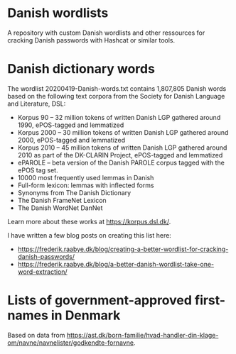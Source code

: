 # Danish wordlists
A repository with custom Danish wordlists and other ressources for cracking Danish passwords with Hashcat or similar tools. 

# Danish dictionary words
The wordlist 20200419-Danish-words.txt contains 1,807,805 Danish words based on the following text corpora from the Society for Danish Language and Literature, DSL:
- Korpus 90 – 32 million tokens of written Danish LGP gathered around 1990, ePOS-tagged and lemmatized 
- Korpus 2000 – 30 million tokens of written Danish LGP gathered around 2000, ePOS-tagged and lemmatized
- Korpus 2010 – 45 million tokens of written Danish LGP gathered around 2010 as part of the DK-CLARIN Project, ePOS-tagged and lemmatized
- ePAROLE – beta version of the Danish PAROLE corpus tagged with the ePOS tag set.
- 10000 most frequently used lemmas in Danish
- Full-form lexicon: lemmas with inflected forms
- Synonyms from The Danish Dictionary
- The Danish FrameNet Lexicon
- The Danish WordNet DanNet 

Learn more about these works at https://korpus.dsl.dk/.

I have written a few blog posts on creating this list here:

- https://frederik.raabye.dk/blog/creating-a-better-wordlist-for-cracking-danish-passwords/
- https://frederik.raabye.dk/blog/a-better-danish-wordlist-take-one-word-extraction/

# Lists of government-approved first-names in Denmark

Based on data from https://ast.dk/born-familie/hvad-handler-din-klage-om/navne/navnelister/godkendte-fornavne.
